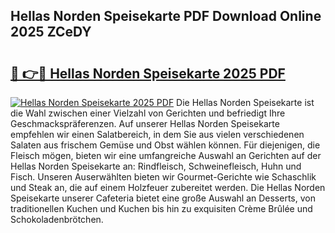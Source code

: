 ## Hellas Norden Speisekarte PDF Download Online 2025 ZCeDY

# <h2><a href="http://gc93eq.nevu.top/?p=Hellas+Norden+Speisekarte">🔗 👉🔴 Hellas Norden Speisekarte 2025 PDF</a></h2>

[![Hellas Norden Speisekarte 2025 PDF](https://i.imgur.com/dBaPXMq.png)](http://gc93eq.nevu.top/?p=Hellas+Norden+Speisekarte)
Die Hellas Norden Speisekarte ist die Wahl zwischen einer Vielzahl von Gerichten und befriedigt Ihre Geschmackspräferenzen. Auf unserer Hellas Norden Speisekarte empfehlen wir einen Salatbereich, in dem Sie aus vielen verschiedenen Salaten aus frischem Gemüse und Obst wählen können. Für diejenigen, die Fleisch mögen, bieten wir eine umfangreiche Auswahl an Gerichten auf der Hellas Norden Speisekarte an: Rindfleisch, Schweinefleisch, Huhn und Fisch. Unseren Auserwählten bieten wir Gourmet-Gerichte wie Schaschlik und Steak an, die auf einem Holzfeuer zubereitet werden. Die Hellas Norden Speisekarte unserer Cafeteria bietet eine große Auswahl an Desserts, von traditionellen Kuchen und Kuchen bis hin zu exquisiten Crème Brûlée und Schokoladenbrötchen.
